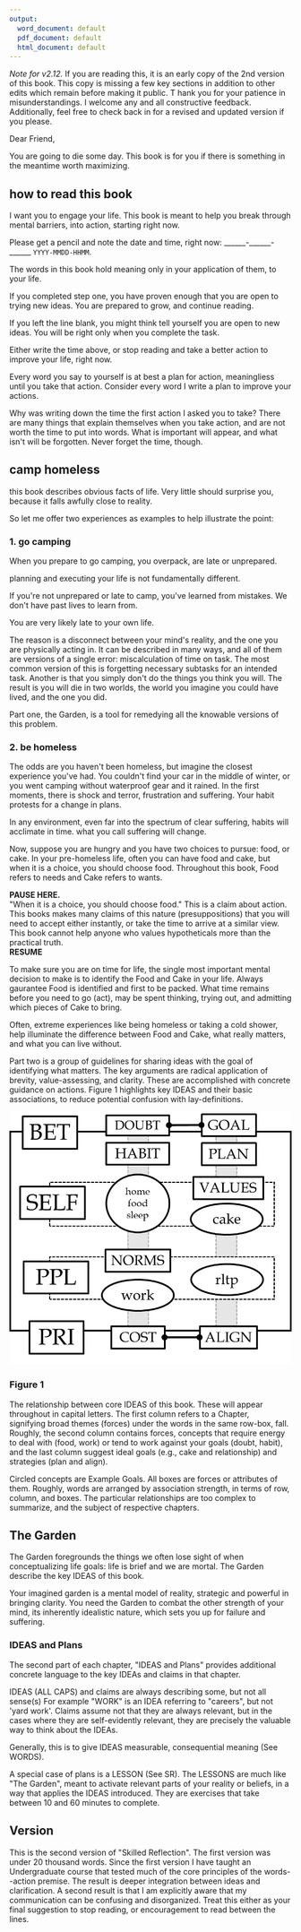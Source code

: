 ```yaml
---
output:
  word_document: default
  pdf_document: default
  html_document: default
---
```


*Note for v2.12.* 
If you are reading this, it is an early copy of the 2nd version of this book. 
This copy is missing a few key sections in addition to other edits which remain before making it public. T
hank you for your patience in misunderstandings. 
I welcome any and all constructive feedback. Additionally, 
feel free to check back in for a revised and updated version if you please.

Dear Friend,  

You are going to die some day.
This book is for you if 
there is something in the meantime
worth maximizing.  

## how to read this book

I want you to engage your life.
This book is meant to help you 
break through mental barriers, 
into action, starting right now.

Please get a pencil and note the date and time, right now: \_\_\_\_\_\_-\_\_\_\_\_\_-\_\_\_\_\_\_ `YYYY-MMDD-HHMM`.


The words in this book
hold meaning only 
in your application
of them, to your life. 

If you completed step one, 
you have proven enough that 
you are open to trying new ideas.
You are prepared to grow,
and continue reading.

If you left the line blank, 
you might think tell yourself 
you are open to new ideas.
You will be right only 
when you complete the task. 

Either write the time above,
or stop reading and 
take a better action 
to improve your life, 
right now.

Every word you say to yourself
is at best a plan for action,
meaningliess until you take that action.
Consider every word I write
a plan to improve your actions.

Why was writing down the time 
the first action I asked you to take?
There are many things 
that explain themselves when you take action,
and are not worth the time to put into words. 
What is important will appear,
and what isn't will be forgotten.
Never forget the time, though.

## camp homeless
this book describes
obvious facts of life.
Very little should surprise you,
because it
falls awfully close to reality.

So let me offer
two experiences as examples
to help illustrate the point:  

### 1. go camping  

When you prepare to go camping, 
you overpack, 
are late or unprepared.

planning and executing your life is 
not fundamentally different.

If you're not unprepared or late to camp,
you've learned from mistakes.
We don't have past lives 
to learn from.

You are very likely late to your own life.

The reason is a disconnect between
your mind's reality,
and the one you are physically acting in.
It can be described in many ways,
and all of them are versions of a single error:
miscalculation of time on task.
The most common version of this is
forgetting necessary subtasks for an intended task.
Another is that you simply don't do the things you think you will.
The result is you will die in two worlds,
the world you imagine you could have lived,
and the one you did.

Part one, 
the Garden, 
is a tool for remedying 
all the knowable versions of this problem.

### 2. be homeless  
  
The odds are you 
haven't been homeless,
but imagine the closest experience
you've had.
You couldn't find your car in the middle of winter,
or you went camping without waterproof gear and it rained.
In the first moments,
there is shock and terror,
frustration and suffering.
Your habit
protests for a change in plans.

In any environment,
even far into the spectrum of clear suffering,
habits will acclimate in time.
what you call suffering
will change. 

Now, suppose you are hungry and
you have two choices to pursue:
food, or cake.
In your pre-homeless life,
often you can have food and cake,
but when it is a choice, you should choose food.
Throughout this book, 
Food refers to needs and 
Cake refers to wants.

**PAUSE HERE.**  
"When it is a choice, you should choose food."
This is a claim about action. 
This books makes many claims of this nature 
(presuppositions) that 
you will need to accept
either instantly,
or take the time to arrive at a similar view.
This book cannot help anyone
who values hypotheticals
more than the practical truth.  
**RESUME**  

To make sure you are on time for life,
the single most important mental decision to make
is to identify the Food and Cake in your life.
Always gaurantee Food is 
identified and first to be packed.
What time remains before you need to go (act),
may be spent thinking, trying out,
and admitting which pieces of Cake to bring.

Often, extreme experiences 
like being homeless or taking a cold shower,
help illuminate the difference between Food and Cake,
what really matters,
and what you can live without.

Part two is 
a group of guidelines for
sharing ideas with the goal of 
identifying what matters.
The key arguments are radical application of
brevity,
value-assessing, and 
clarity.
These are accomplished with concrete guidance on actions.
Figure 1 highlights key IDEAS and 
their basic associations,
to reduce potential confusion with lay-definitions.


![](figs/bet.png)  

### Figure 1  
The relationship between core IDEAS of this book. 
These will appear throughout in capital letters. 
The first column refers to a Chapter,  
signifying broad themes (forces) 
under the words in the same row-box, fall.
Roughly, the second column contains
forces, concepts that require energy to deal with (food, work) or 
tend to work against your goals (doubt, habit),
and the last column suggest ideal goals (e.g., cake and relationship) and strategies (plan and align).

Circled concepts are Example Goals. 
All boxes are forces or attributes of them.
Roughly, 
words are arranged by association strength,
in terms of row, column, and boxes. 
The particular relationships are 
too complex to summarize, and 
the subject of respective chapters.


## The Garden

The Garden foregrounds the things 
we often lose sight of 
when conceptualizing life goals: 
life is brief and we are mortal.
The Garden describe the key IDEAS of this book.

Your imagined garden
is a mental model of reality, 
strategic and powerful 
in bringing clarity. 
You need the Garden to combat 
the other strength of your mind,
its inherently idealistic nature, 
which sets you up 
for failure and suffering. 

### IDEAS and Plans  
The second part of each chapter,
"IDEAS and Plans" provides
additional concrete language 
to the key IDEAs and claims
in that chapter.

IDEAS (ALL CAPS) and claims are always 
describing some, but not all sense(s)
For example "WORK" is an IDEA referring to "careers",
but not 'yard work'. 
Claims assume not that they are always relevant,
but in the cases where they are self-evidently relevant,
they are precisely the valuable way to think about the IDEAs.

Generally, this is to give
IDEAS measurable, consequential meaning
(See WORDS).

A special case of plans is a LESSON (See SR).
The LESSONS are much like "The Garden",
meant to activate 
relevant parts of your reality or beliefs,
in a way that applies
the IDEAS introduced.
They are exercises that
take between 10 and 60 minutes to complete.

## Version
This is the second version of "Skilled Reflection".
The first version was under 20 thousand words. 
Since the first version I have taught an Undergraduate course that tested much of the core principles of the words--action premise. The result is deeper integration between ideas and clarification. A second result is that I am explicitly aware that my communication can be confusing and disorganized. Treat this either as your final suggestion to stop reading, or encouragement to read between the lines.

